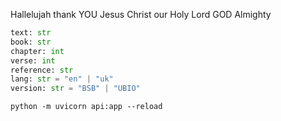 Hallelujah thank YOU Jesus Christ our Holy Lord GOD Almighty

```python
text: str
book: str
chapter: int
verse: int
reference: str
lang: str = "en" | "uk"
version: str = "BSB" | "UBIO"
```

```shell
python -m uvicorn api:app --reload
```